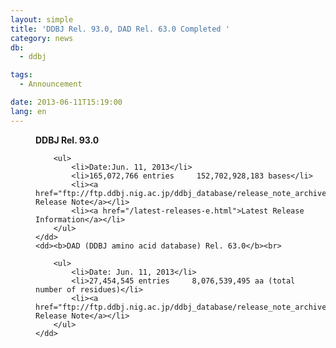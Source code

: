 ```yaml
---
layout: simple
title: 'DDBJ Rel. 93.0, DAD Rel. 63.0 Completed '
category: news
db:
  - ddbj

tags:
  - Announcement

date: 2013-06-11T15:19:00
lang: en
---
```


<html>

<dl>
    <dd><b>DDBJ Rel. 93.0</b><br>

        <ul>
            <li>Date:Jun. 11, 2013</li>
            <li>165,072,766 entries     152,702,928,183 bases</li>
            <li><a href="ftp://ftp.ddbj.nig.ac.jp/ddbj_database/release_note_archive/ddbj/ddbjrel.93.txt">DDBJ Release Note</a></li>
            <li><a href="/latest-releases-e.html">Latest Release Information</a></li>
        </ul>
    </dd>
    <dd><b>DAD (DDBJ amino acid database) Rel. 63.0</b><br>

        <ul>
            <li>Date: Jun. 11, 2013</li>
            <li>27,454,545 entries     8,076,539,495 aa (total number of residues)</li>
            <li><a href="ftp://ftp.ddbj.nig.ac.jp/ddbj_database/release_note_archive/dad/dadrel.63.txt">DAD Release Note</a></li>
        </ul>
    </dd>
</dl>
</html>
